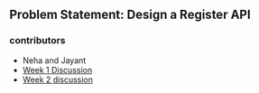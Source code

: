 ## Problem Statement: Design a Register API

### contributors

- Neha and Jayant
- [Week 1 Discussion](./discussions/week-1.md)
- [Week 2 discussion](./discussions/week-21.md)


